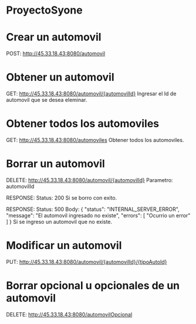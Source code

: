 # ProyectoSyone

# Crear un automovil 
POST: http://45.33.18.43:8080/automovil

# Obtener un automovil
GET: http://45.33.18.43:8080/automovil/{automovilId}
Ingresar el Id de automovil que se desea eleminar.

# Obtener todos los automoviles
GET: http://45.33.18.43:8080/automoviles
Obtener todos los automoviles.

# Borrar un automovil
DELETE: http://45.33.18.43:8080/automovil/{automovilId}
Parametro: automovilId

RESPONSE: 
Status: 200
Si se borro con exito.

RESPONSE: 
Status: 500
Body:
{
    "status": "INTERNAL_SERVER_ERROR",
    "message": "El automovil ingresado no existe",
    "errors": [
        "Ocurrio un error"
    ]
}
Si se ingreso un automovil que no existe.

# Modificar un automovil
PUT: http://45.33.18.43:8080/automovil/{automovilId}/{tipoAutoId}

# Borrar opcional u opcionales de un automovil
DELETE: http://45.33.18.43:8080/automovilOpcional



